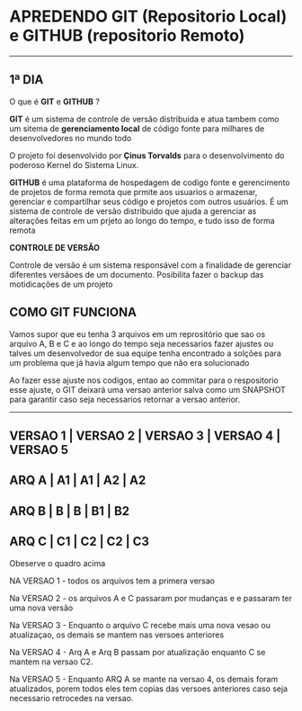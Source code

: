 # APREDENDO GIT (Repositorio Local) e GITHUB (repositorio Remoto)

------------------------------------------------------------------

## 1ª DIA

O que é **GIT** e **GITHUB** ?

**GIT** é um sistema de controle de versão distribuida e atua tambem como um sitema de **gerenciamento local**
de código fonte para milhares de desenvolvedores no mundo todo

O projeto foi desenvolvido por **Çinus Torvalds** para o desenvolvimento do poderoso Kernel do Sistema Linux.

**GITHUB** é uma plataforma de hospedagem de codigo fonte e gerencimento de projetos de forma remota que prmite aos
usuarios o armazenar, gerenciar e compartilhar seus código e projetos com outros usuários.
É um sistema de controle de versão distribuido que ajuda a gerenciar as alterações feitas em um prjeto ao 
longo do tempo, e tudo isso de forma remota

**CONTROLE DE VERSÃO**

Controle de versão é um sistema responsável com a finalidade de gerenciar diferentes versãoes de um documento.
Posibilita fazer o backup das motidicações de um projeto


## COMO GIT FUNCIONA 

Vamos supor que eu tenha 3 arquivos em um reprositório que sao os arquivo A, B e C e ao longo do tempo seja necessarios fazer ajustes
ou talves um desenvolvedor de sua equipe tenha encontrado a solções para um problema que já havia algum tempo
que não era solucionado

Ao fazer esse ajuste nos codigos, entao ao commitar para o respositorio esse ajuste, o GIT deixará uma versao anterior
salva como um SNAPSHOT para garantir caso seja necessarios retornar a versao anterior.


--------------------------------------------------------------------------------------
   VERSAO 1    |     VERSAO 2    |     VERSAO 3    |     VERSAO 4    |     VERSAO 5
--------------------------------------------------------------------------------------
   ARQ A       |     **A1**      |        A1       |     **A2**      |       A2
--------------------------------------------------------------------------------------
   ARQ B       |       B         |        B        |     **B1**      |     **B2**
--------------------------------------------------------------------------------------
   ARQ C       |    **C1**       |      **C2**     |       C2        |     **C3**
--------------------------------------------------------------------------------------
   
   Obeserve o quadro acima

   NA VERSAO 1 
      - todos os arquivos tem a primera versao

   Na VERSAO 2 
      - os arquivos A e C passaram por mudanças e e passaram ter uma nova versão
   
   Na VERSAO 3
      - Enquanto o arquivo C recebe mais uma nova vesao ou atualizaçao, os demais se mantem nas versoes anteriores

   Na VERSAO 4
      - Arq A e Arq B passam por atualização enquanto C se mantem na versao C2.

   Na VERSAO 5
      - Enquanto ARQ A se mante na versao 4, os demais foram atualizados, porem todos eles 
      tem copias das versoes anteriores caso seja necessario retrocedes na versao.

      


